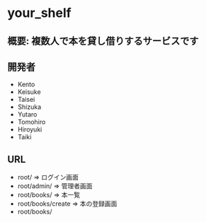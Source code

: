# your_shelf

## 概要: 複数人で本を貸し借りするサービスです

## 開発者
- Kento
- Keisuke
- Taisei
- Shizuka
- Yutaro
- Tomohiro
- Hiroyuki
- Taiki

## URL
- root/		        => ログイン画面
- root/admin/             => 管理者画面
- root/books/             => 本一覧
- root/books/create	=> 本の登録画面
- root/books/<title>	=> <title>の詳細ページ
- root/books/<title>		=> 本<title>詳細
- root/books/<title>/update/	=> <title>の更新ページ
- root/books/<title>/delete/	=> <title>の削除ページ
- root/users/			=> ユーザ一覧
- root/users/<name>		=> ユーザ<name>詳細

